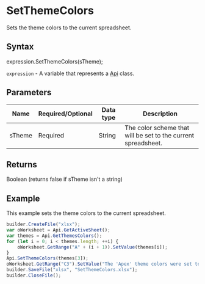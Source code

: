 # SetThemeColors

Sets the theme colors to the current spreadsheet.

## Syntax

expression.SetThemeColors(sTheme);

`expression` - A variable that represents a [Api](../Api.md) class.

## Parameters

| **Name** | **Required/Optional** | **Data type** | **Description** |
| ------------- | ------------- | ------------- | ------------- |
| sTheme | Required | String | The color scheme that will be set to the current spreadsheet. |

## Returns

Boolean (returns false if sTheme isn't a string)

## Example

This example sets the theme colors to the current spreadsheet.

```javascript
builder.CreateFile("xlsx");
var oWorksheet = Api.GetActiveSheet();
var themes = Api.GetThemesColors();
for (let i = 0; i < themes.length; ++i) {
	oWorksheet.GetRange("A" + (i + 1)).SetValue(themes[i]);
}
Api.SetThemeColors(themes[3]);
oWorksheet.GetRange("C3").SetValue("The 'Apex' theme colors were set to the current spreadsheet.");
builder.SaveFile("xlsx", "SetThemeColors.xlsx");
builder.CloseFile();
```